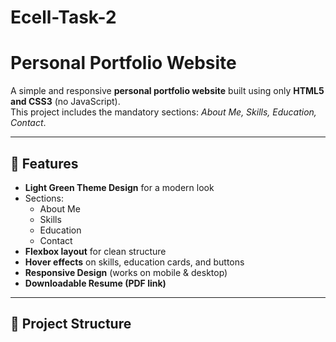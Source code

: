 # Ecell-Task-2
# Personal Portfolio Website

A simple and responsive **personal portfolio website** built using only **HTML5 and CSS3** (no JavaScript).  
This project includes the mandatory sections: *About Me, Skills, Education, Contact*.  

---

## 🚀 Features

- **Light Green Theme Design** for a modern look  
- Sections:
  - About Me
  - Skills
  - Education
  - Contact  
- **Flexbox layout** for clean structure  
- **Hover effects** on skills, education cards, and buttons  
- **Responsive Design** (works on mobile & desktop)  
- **Downloadable Resume (PDF link)**  

---

## 📂 Project Structure

